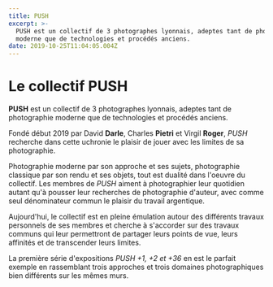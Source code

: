 ```yaml
---
title: PUSH
excerpt: >-
  PUSH est un collectif de 3 photographes lyonnais, adeptes tant de photographie
  moderne que de technologies et procédés anciens.
date: 2019-10-25T11:04:05.004Z
---
```

# Le collectif PUSH

**PUSH** est un collectif de 3 photographes lyonnais, adeptes tant de photographie moderne que de technologies et procédés anciens.

Fondé début 2019 par David **Darle**, Charles **Pietri** et Virgil **Roger**, _PUSH_ recherche dans cette uchronie le plaisir de jouer avec les limites de sa photographie.

Photographie moderne par son approche et ses sujets, photographie classique par son rendu et ses objets, tout est dualité dans l'oeuvre du collectif. Les membres de _PUSH_ aiment à photographier leur quotidien autant qu'à pousser leur recherches de photographie d'auteur, avec comme seul dénominateur commun le plaisir du travail argentique.

Aujourd'hui, le collectif est en pleine émulation autour des différents travaux personnels de ses membres et cherche à s'accorder sur des travaux communs qui leur permettront de partager leurs points de vue, leurs affinités et de transcender leurs limites.

La première série d'expositions _PUSH +1, +2 et +36_ en est le parfait exemple en rassemblant trois approches et trois domaines photographiques bien différents sur les mêmes murs. 
